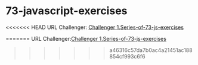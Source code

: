 # 73-javascript-exercises

<<<<<<< HEAD
URL Challenger: [Challenger 1.Series-of-73-js-exercises](https://github.com/becodeorg/gnt-verou-1-26/tree/master/2.The-Hill/1.Series-of-73-js-exercises)

=======
URL Challenger:[Challenger 1.Series-of-73-js-exercises](https://github.com/becodeorg/gnt-verou-1-26/tree/master/2.The-Hill/1.Series-of-73-js-exercises)
>>>>>>> a46316c57da7b0ac4a21451ac188854cf993c6f6
